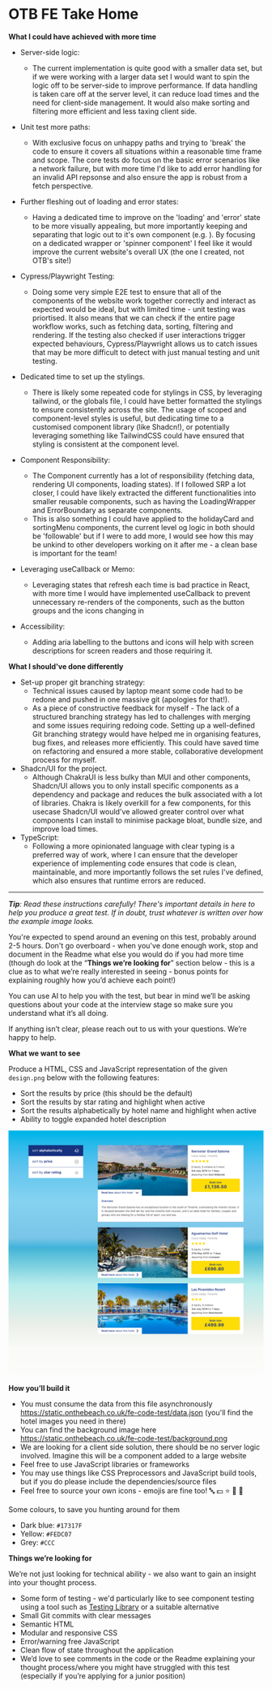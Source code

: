 # OTB FE Take Home

**What I could have achieved with more time**
- Server-side logic: 
  - The current implementation is quite good with a smaller data set, but if we were working with a larger data set I would want to spin the logic off to be server-side to improve performance. If data handling is taken care off at the server level, it can reduce load times and the need for client-side management. It would also make sorting and filtering more efficient and less taxing client side. 

- Unit test more paths:
  - With exclusive focus on unhappy paths and trying to 'break' the code to ensure it covers all situations within a reasonable time frame and scope. The core tests do focus on the basic error scenarios like a network failure, but with more time I'd like to add error handling for an invalid API repsonse and also ensure the app is robust from a fetch perspective.

- Further fleshing out of loading and error states:
  - Having a dedicated time to improve on the 'loading' and 'error' state to be more visually appealing, but more importantly keeping and separating that logic out to it's own component (e.g. <LoadingWrapper></LoadingWrapper>). By focusing on a dedicated wrapper or 'spinner component' I feel like it would improve the current website's overall UX (the one I created, not OTB's site!)
- Cypress/Playwright Testing: 
  - Doing some very simple E2E test to ensure that all of the components of the website work together correctly and interact as expected would be ideal, but with limited time - unit testing was priortised. It also means that we can check if the entire page workflow works, such as fetching data, sorting, filtering and rendering. If the testing also checked if user interactions trigger expected behaviours, Cypress/Playwright allows us to catch issues that may be more difficult to detect with just manual testing and unit testing.

- Dedicated time to set up the stylings. 
  - There is likely some repeated code for stylings in CSS, by leveraging tailwind, or the globals file, I could have better formatted the stylings to ensure consistently across the site. The usage of scoped and component-level styles is useful, but dedicating time to a customised component library (like Shadcn!), or potentially leveraging something like TailwindCSS could have ensured that styling is consistent at the component level.
- Component Responsibility:
  - The <Home> Component currently has a lot of responsibility (fetching data, rendering UI components, loading states). If I followed SRP a lot closer, I could have likely extracted the different functionalities into smaller reusable components, such as having the LoadingWrapper and ErrorBoundary as separate components. 
  - This is also something I could have applied to the holidayCard and sortingMenu components, the current level og logic in both should be 'followable' but if I were to add more, I would see how this may be unkind to other developers working on it after me - a clean base is important for the team!
- Leveraging useCallback or Memo:
  - Leveraging states that refresh each time is bad practice in React, with more time I would have implemented useCallback to prevent unnecessary re-renders of the components, such as the button groups and the icons changing in <sortingMenu>
- Accessibility: 
  - Adding aria labelling to the buttons and icons will help with screen descriptions for screen readers and those requiring it. 

**What I should've done differently**
- Set-up proper git branching strategy:
  - Technical issues caused by laptop meant some code had to be redone and pushed in one massive git (apologies for that!).
  - As a piece of constructive feedback for myself - The lack of a structured branching strategy has led to challenges with merging and some issues requiring redoing code. Setting up a well-defined Git branching strategy would have helped me in organising features, bug fixes, and releases more efficiently. This could have saved time on refactoring and ensured a more stable, collaborative development process for myself.
- Shadcn/UI for the project. 
  - Although ChakraUI is less bulky than MUI and other components, Shadcn/UI allows you to only install specific components as a dependency and package and reduces the bulk associated with a lot of libraries. Chakra is likely overkill for a few components, for this usecase Shadcn/UI would've allowed greater control over what components I can install to minimise package bloat, bundle size, and improve load times.
- TypeScript: 
  - Following a more opinionated language with clear typing is a preferred way of work, where I can ensure that the developer experience of implementing code ensures that code is clean, maintainable, and more importantly follows the set rules I've defined, which also ensures that runtime errors are reduced.

---

_**Tip**: Read these instructions carefully! There's important details in here to help you produce a great test. If in doubt, trust whatever is written over how the example image looks._

You're expected to spend around an evening on this test, probably around 2-5 hours. Don't go overboard - when you've done enough work, stop and document in the Readme what else you would do if you had more time (though do look at the “**Things we’re looking for**” section below - this is a clue as to what we’re really interested in seeing - bonus points for explaining roughly how you’d achieve each point!)

You can use AI to help you with the test, but bear in mind we’ll be asking questions about your code at the interview stage so make sure you understand what it’s all doing.

If anything isn’t clear, please reach out to us with your questions. We’re happy to help.

**What we want to see**

Produce a HTML, CSS and JavaScript representation of the given `design.png` below with the following features:

- Sort the results by price (this should be the default)
- Sort the results by star rating and highlight when active
- Sort the results alphabetically by hotel name and highlight when active
- Ability to toggle expanded hotel description

![](design.png)

**How you’ll build it**

- You must consume the data from this file asynchronously https://static.onthebeach.co.uk/fe-code-test/data.json  (you'll find the hotel images you need in there)
- You can find the background image here https://static.onthebeach.co.uk/fe-code-test/background.png
- We are looking for a client side solution, there should be no server logic involved. Imagine this will be a component added to a large website
- Feel free to use JavaScript libraries or frameworks
- You may use things like CSS Preprocessors and JavaScript build tools, but if you do please include the dependencies/source files
- Feel free to source your own icons - emojis are fine too! 🔤 💵 ⭐️ 🔽 🔼

Some colours, to save you hunting around for them

- Dark blue: `#17317F`
- Yellow: `#FEDC07`
- Grey: `#CCC`

**Things we’re looking for**

We’re not just looking for technical ability - we also want to gain an insight into your thought process.

- Some form of testing - we'd particularly like to see component testing using a tool such as [Testing Library](https://testing-library.com/) or a suitable alternative
- Small Git commits with clear messages
- Semantic HTML
- Modular and responsive CSS
- Error/warning free JavaScript
- Clean flow of state throughout the application
- We’d love to see comments in the code or the Readme explaining your thought process/where you might have struggled with this test (especially if you’re applying for a junior position)
